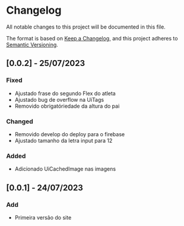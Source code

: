 # Changelog

All notable changes to this project will be documented in this file.

The format is based on [Keep a Changelog](https://keepachangelog.com/en/1.0.0/),
and this project adheres to [Semantic Versioning](https://semver.org/spec/v2.0.0.html).

## [0.0.2] - 25/07/2023

### Fixed
- Ajustado frase do segundo Flex do atleta
- Ajustado bug de overflow na UiTags
- Removido obrigatóriedade da altura do pai

### Changed

- Removido develop do deploy para o firebase
- Ajustado tamanho da letra input para 12

### Added

- Adicionado UiCachedImage nas imagens

## [0.0.1] - 24/07/2023

### Add
- Primeira versão do site